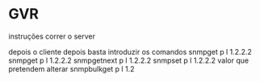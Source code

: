 # GVR

instruções correr o server

depois o cliente
 depois basta introduzir os comandos snmpget p l 1.2.2.2
 snmpget p l 1.2.2.2
 snmpgetnext p l 1.2.2.2
 snmpset p l 1.2.2.2 valor que pretendem alterar
 snmpbulkget p l 1.2
